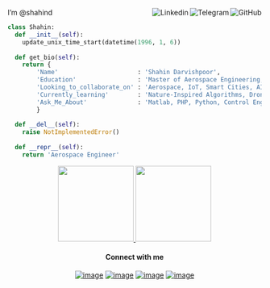 I’m @shahind
<a href="https://github.com/shahind"><img align="right" alt="GitHub" src="https://img.shields.io/badge/dynamic/json?logo=github&label=GitHub+Followers&labelColor=282c34&color=181717&query=%24.data.totalSubs&url=https%3A%2F%2Fapi.spencerwoo.com%2Fsubstats%2F%3Fsource%3Dgithub%26queryKey%3Dshahind&longCache=true"/></a>
<a href="https://t.me/shahindarvishpoor"><img align="right" alt="Telegram" src="https://img.shields.io/badge/shahindarvishpoor-C6D1D9?logo=telegram&logoColor=white"/></a>
<a href="https://www.linkedin.com/in/shahin-darvishpoor-120829ab/"><img align="right" alt="Linkedin" src="https://img.shields.io/badge/shahin darvishpoor-C6D1D9?logo=linkedin&logoColor=blue"/></a>

```python
class Shahin:
  def __init__(self):
    update_unix_time_start(datetime(1996, 1, 6))
  
  def get_bio(self):
    return {
        'Name'                      : 'Shahin Darvishpoor',
        'Education'                 : 'Master of Aerospace Engineering, Flight Dynamics and Control',
        'Looking_to_collaborate_on' : 'Aerospace, IoT, Smart Cities, AI, ML, Nature-Inspired Systems, Biotechnology',
        'Currently_learning'        : 'Nature-Inspired Algorithms, Drone Swarms, Smart Cities, ML, AI',
        'Ask_Me_About'              : 'Matlab, PHP, Python, Control Engineering, Drones, Laravel, VueJs, Cordova, Electron, Go',
        }
   
  def __del__(self):
    raise NotImplementedError()
    
  def __repr__(self):
    return 'Aerospace Engineer'

```




<p align="center">
<a href="https://github.com/shahind">
  <img height="150em" src="https://github-readme-stats-eight-theta.vercel.app/api?username=shahind&show_icons=true&theme=algolia&include_all_commits=true&count_private=true"/>
  <img height="150em" src="https://github-readme-stats-eight-theta.vercel.app/api/top-langs/?username=shahind&layout=compact&langs_count=8&theme=algolia"/>
</a>
</p>

<h4 align="center">Connect with me</h4>
<div align="center">
  
[![image](https://img.shields.io/badge/Scholar-4285F4?style=for-the-badge&logo=GoogleScholar&logoColor=white)](https://scholar.google.com/citations?user=5_i7UFUAAAAJ&hl=en)
[![image](https://img.shields.io/badge/Researchgate-00CCBB?style=for-the-badge&logo=ResearchGate&logoColor=white)](https://www.researchgate.net/profile/Shahin-Darvishpoor)
[![image](https://img.shields.io/badge/Linkedin-0077B5?style=for-the-badge&logo=linkedin&logoColor=white)](https://www.linkedin.com/in/shahin-darvishpoor-120829ab/)
[![image](https://img.shields.io/badge/Gmail-EA4335?style=for-the-badge&logo=gmail&logoColor=white)](mailto:shahindarvishpoor@gmail..com)
</div>

